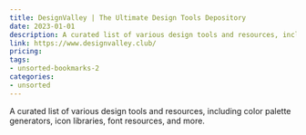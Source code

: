 ```yaml
---
title: DesignValley | The Ultimate Design Tools Depository
date: 2023-01-01
description: A curated list of various design tools and resources, including color palette generators, icon libraries, font resources, and more.
link: https://www.designvalley.club/
pricing: 
tags: 
- unsorted-bookmarks-2 
categories: 
- unsorted 
---
```


A curated list of various design tools and resources, including color palette generators, icon libraries, font resources, and more.